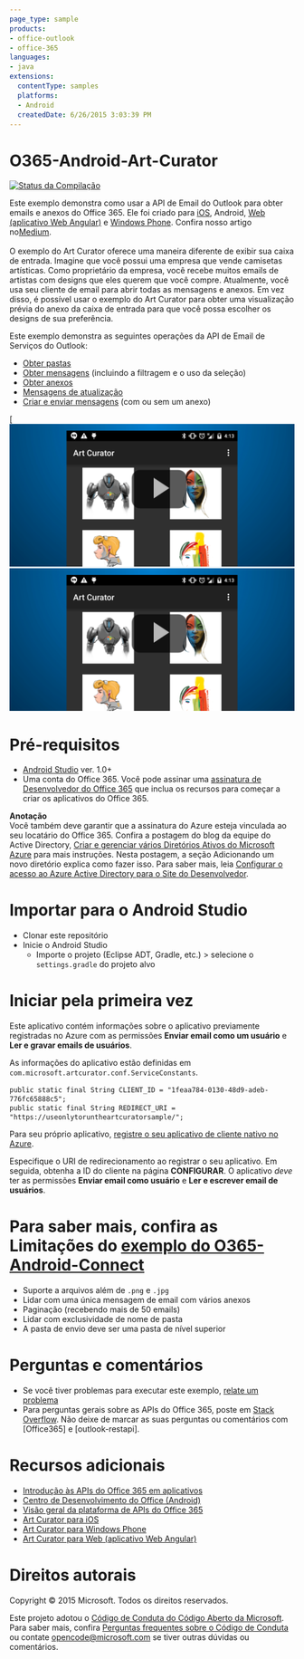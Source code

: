 ```yaml
---
page_type: sample
products:
- office-outlook
- office-365
languages:
- java
extensions:
  contentType: samples
  platforms:
  - Android
  createdDate: 6/26/2015 3:03:39 PM
---
```

# O365-Android-Art-Curator
[![Status da Compilação](https://travis-ci.org/OfficeDev/O365-Android-ArtCurator.svg?branch=master)](https://travis-ci.org/OfficeDev/O365-Android-ArtCurator)


Este exemplo demonstra como usar a API de Email do Outlook para obter emails e anexos do Office 365. Ele foi criado para [iOS](https://github.com/OfficeDev/O365-iOS-ArtCurator), Android, [Web (aplicativo Web Angular)](https://github.com/OfficeDev/O365-Angular-ArtCurator) e [Windows Phone](https://github.com/OfficeDev/O365-WinPhone-ArtCurator). Confira nosso artigo no[Medium](https://medium.com/@iambmelt/14296d0a25be).
<br />
<br />
O exemplo do Art Curator oferece uma maneira diferente de exibir sua caixa de entrada. Imagine que você possui uma empresa que vende camisetas artísticas. Como proprietário da empresa, você recebe muitos emails de artistas com designs que eles querem que você compre. Atualmente, você usa seu cliente de email para abrir todas as mensagens e anexos. Em vez disso, é possível usar o exemplo do Art Curator para obter uma visualização prévia do anexo da caixa de entrada para que você possa escolher os designs de sua preferência. 

Este exemplo demonstra as seguintes operações da API de Email de Serviços do Outlook:
* [Obter pastas](https://msdn.microsoft.com/office/office365/APi/mail-rest-operations#GetFolders)
* [Obter mensagens](https://msdn.microsoft.com/office/office365/APi/mail-rest-operations#Getmessages) (incluindo a filtragem e o uso da seleção)
* [Obter anexos](https://msdn.microsoft.com/office/office365/APi/mail-rest-operations#GetAttachments)
* [Mensagens de atualização](https://msdn.microsoft.com/office/office365/APi/mail-rest-operations#Updatemessages)
* [Criar e enviar mensagens](https://msdn.microsoft.com/office/office365/APi/mail-rest-operations#Sendmessages) (com ou sem um anexo) 

[![Office 365 Android Art Curator](/readme-images/artcurator_android.png)![Clique no exemplo para vê-lo em ação](/readme-images/artcurator_android.png)

Pré-requisitos
==
* [Android Studio](https://developer.android.com/sdk/index.html) ver. 1.0+
* Uma conta do Office 365. Você pode assinar uma [assinatura de Desenvolvedor do Office 365](https://msdn.microsoft.com/en-us/library/office/fp179924.aspx) que inclua os recursos para começar a criar os aplicativos do Office 365.

**Anotação**<br/>
Você também deve garantir que a assinatura do Azure esteja vinculada ao seu locatário do Office 365. Confira a postagem do blog da equipe do Active Directory, [Criar e gerenciar vários Diretórios Ativos do Microsoft Azure](http://blogs.technet.com/b/ad/archive/2013/11/08/creating-and-managing-multiple-windows-azure-active-directories.aspx) para mais instruções. Nesta postagem, a seção Adicionando um novo diretório explica como fazer isso. Para saber mais, leia [Configurar o acesso ao Azure Active Directory para o Site do Desenvolvedor](https://msdn.microsoft.com/office/office365/howto/setup-development-environment#bk_CreateAzureSubscription).

Importar para o Android Studio
==
* Clonar este repositório
* Inicie o Android Studio
  * Importe o projeto (Eclipse ADT, Gradle, etc.) > selecione o ```settings.gradle``` do projeto alvo

Iniciar pela primeira vez
==
Este aplicativo contém informações sobre o aplicativo previamente registradas no Azure com as permissões **Enviar email como um usuário** e **Ler e gravar emails de usuários**.

As informações do aplicativo estão definidas em ```com.microsoft.artcurator.conf.ServiceConstants```.
    
    public static final String CLIENT_ID = "1feaa784-0130-48d9-adeb-776fc65888c5";
    public static final String REDIRECT_URI = "https://useonlytoruntheartcuratorsample/";
        
Para seu próprio aplicativo, [registre o seu aplicativo de cliente nativo no Azure](https://msdn.microsoft.com/library/azure/dn132599.aspx#BKMK_Adding). 

Especifique o URI de redirecionamento ao registrar o seu aplicativo. Em seguida, obtenha a ID do cliente na página **CONFIGURAR**.
O aplicativo *deve* ter as permissões **Enviar email como usuário** e **Ler e escrever email de usuários**.

Para saber mais, confira as Limitações do [exemplo do O365-Android-Connect](https://github.com/OfficeDev/O365-Android-Connect)
==
* Suporte a arquivos além de ```.png``` e ```.jpg```
* Lidar com uma única mensagem de email com vários anexos
* Paginação (recebendo mais de 50 emails)
* Lidar com exclusividade de nome de pasta
* A pasta de envio deve ser uma pasta de nível superior

Perguntas e comentários
==
* Se você tiver problemas para executar este exemplo, [relate um problema](https://github.com/OfficeDev/O365-Android-ArtCurator/issues)
* Para perguntas gerais sobre as APIs do Office 365, poste em [Stack Overflow](http://stackoverflow.com/). Não deixe de marcar as suas perguntas ou comentários com \[Office365] e \[outlook-restapi].

Recursos adicionais
==
* [Introdução às APIs do Office 365 em aplicativos](https://msdn.microsoft.com/en-us/office/office365/howto/getting-started-Office-365-APIs)
* [Centro de Desenvolvimento do Office (Android)](http://dev.office.com/Android)
* [Visão geral da plataforma de APIs do Office 365](http://stackoverflow.com/)
* [Art Curator para iOS](https://github.com/OfficeDev/O365-iOS-ArtCurator)
* [Art Curator para Windows Phone](https://github.com/OfficeDev/O365-WinPhone-ArtCurator)
* [Art Curator para Web (aplicativo Web Angular)](https://github.com/OfficeDev/O365-Angular-ArtCurator)

Direitos autorais
==
Copyright © 2015 Microsoft. Todos os direitos reservados.


Este projeto adotou o [Código de Conduta do Código Aberto da Microsoft](https://opensource.microsoft.com/codeofconduct/). Para saber mais, confira [Perguntas frequentes sobre o Código de Conduta](https://opensource.microsoft.com/codeofconduct/faq/) ou contate [opencode@microsoft.com](mailto:opencode@microsoft.com) se tiver outras dúvidas ou comentários.
